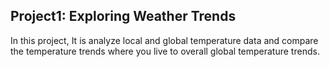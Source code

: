 ## Project1: Exploring Weather Trends ## 

In this project, It is analyze local and global temperature data and compare the temperature trends where you live to overall global temperature trends.
